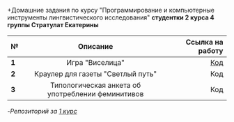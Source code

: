 +Домашние задания по курсу "Программирование и компьютерные инструменты лингвистического исследования" 
__студентки 2 курса 4 группы Стратулат Екатерины__

№|Описание|Ссылка на работу
---|:---:|---:
__1__|Игра "Виселица"|[Код](https://github.com/katestratulat1999/PROGRAMMING2/tree/master/hw1)
__2__|Краулер для газеты "Светлый путь"|Код
__3__|Типологическая анкета об употреблении феминитивов|Код

-*Репозиторий за [1 курс](https://github.com/katestratulat1999/PROGRAMMING)*
